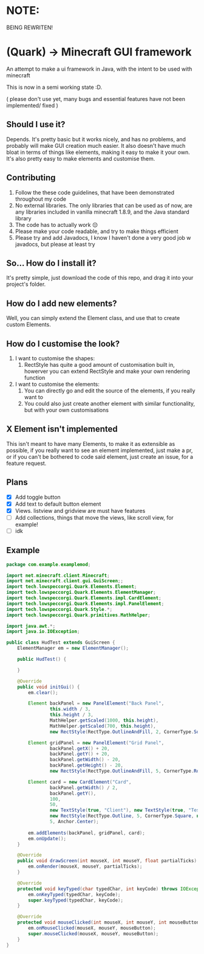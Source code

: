 # NOTE:
BEING REWRITEN!

# (Quark) -> Minecraft GUI framework
An attempt to make a ui framework in Java, with the intent to be used with minecraft

This is now in a semi working state :D.

( please don't use yet, many bugs and essential features have not been implemented/ fixed )

## Should I use it?
Depends. It's pretty basic but it works nicely, and has no problems, and probably will make GUI creation much easier. It also doesn't have much bloat in terms of things like elements, making it easy to make it your own. It's also pretty easy to make elements and customise them.

## Contributing
1. Follow the these code guidelines, that have been demonstrated throughout my code
2. No external libraries. The only libraries that can be used as of now, are any libraries included in vanilla minecraft 1.8.9, and the Java standard library
3. The code has to actually work :pensive:
4. Please make your code readable, and try to make things efficient
5. Please try and add Javadocs, I know I haven't done a very good job w javadocs, but please at least try

## So... How do I install it?
It's pretty simple, just download the code of this repo, and drag it into your project's folder.

## How do I add new elements?
Well, you can simply extend the Element class, and use that to create custom Elements.

## How do I customise the look?
1. I want to customise the shapes:
    1. RectStyle has quite a good amount of customisation built in, howerver you can extend RectStyle and make your own rendering function
2. I want to customise the elements:
    1. You can directly go and edit the source of the elements, if you really want to
    2. You could also just create another element with similar functionality, but with your own customisations

## X Element isn't implemented
This isn't meant to have many Elements, to make it as extensible as possible, if you really want to see an element implemented, just make a pr, or if you can't be bothered to code said element, just create an issue, for a feature request.

## Plans
- [x] Add toggle button
- [x] Add text to default button element
- [x] Views. listview and gridview are must have features
- [ ] Add collections, things that move the views, like scroll view, for example!
- [ ] idk

## Example
```java
package com.example.examplemod;

import net.minecraft.client.Minecraft;
import net.minecraft.client.gui.GuiScreen;;
import tech.lowspeccorgi.Quark.Elements.Element;
import tech.lowspeccorgi.Quark.Elements.ElementManager;
import tech.lowspeccorgi.Quark.Elements.impl.CardElement;
import tech.lowspeccorgi.Quark.Elements.impl.PanelElement;
import tech.lowspeccorgi.Quark.Style.*;
import tech.lowspeccorgi.Quark.primitives.MathHelper;

import java.awt.*;
import java.io.IOException;

public class HudTest extends GuiScreen {
    ElementManager em = new ElementManager();

    public HudTest() {

    }

    @Override
    public void initGui() {
        em.clear();

        Element backPanel = new PanelElement("Back Panel",
                this.width / 3,
                this.height / 3,
                MathHelper.getScaled(1000, this.height),
                MathHelper.getScaled(700, this.height),
                new RectStyle(RectType.OutlineAndFill, 2, CornerType.Square, new Color(20, 20, 20)));

        Element gridPanel = new PanelElement("Grid Panel",
                backPanel.getX() + 20,
                backPanel.getY() + 20,
                backPanel.getWidth() - 20,
                backPanel.getHeight() - 20,
                new RectStyle(RectType.OutlineAndFill, 5, CornerType.Rounded, new Color(70, 70, 70), new Color(100, 100, 100)));

        Element card = new CardElement("Card",
                backPanel.getWidth() / 2,
                backPanel.getY(),
                100,
                50,
                new TextStyle(true, "Client"), new TextStyle(true, "Test"),
                new RectStyle(RectType.Outline, 5, CornerType.Square, new Color(100, 100, 100)),
                5, Anchor.Center);
        
        em.addElements(backPanel, gridPanel, card);
        em.onUpdate();
    }

    @Override
    public void drawScreen(int mouseX, int mouseY, float partialTicks) {
        em.onRender(mouseX, mouseY, partialTicks);
    }

    @Override
    protected void keyTyped(char typedChar, int keyCode) throws IOException {
        em.onKeyTyped(typedChar, keyCode);
        super.keyTyped(typedChar, keyCode);
    }

    @Override
    protected void mouseClicked(int mouseX, int mouseY, int mouseButton) throws IOException {
        em.onMouseClicked(mouseX, mouseY, mouseButton);
        super.mouseClicked(mouseX, mouseY, mouseButton);
    }
}
```
